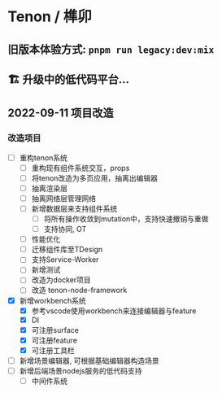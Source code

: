 # Tenon / 榫卯

## 旧版本体验方式: ```pnpm run legacy:dev:mix```

## 🏗️ 升级中的低代码平台...

<!-- ### TODO
- [x] 表单物料 -0
- [x] 展示型组件物料 -0
- [x] 接入方SDK -1
- [x] 真机预览 -1.5
- [ ] 根据基础组件构建复杂组件 -2
- [ ] 页面与布局分离 -3
- [x] For逻辑组件
- [x] If 逻辑组件
- [x] 组件属性绑定解决方案 - tenonPropsBinding及runtimeBinding
- [ ] 弹窗解决方案 -4
- [x] tenon组件状态解决方案 - 物料初始自带状态运行时存储，页面级别状态持久化存储
- [x] tenon组件方法解决方案 - 抽离tenon-event模块，存在于页面级别，可被组件调用 -->


## 2022-09-11 项目改造

### 改造项目

- [ ] 重构tenon系统
  - [ ] 重构现有组件系统交互，props
  - [ ] 将tenon改造为多页应用，抽离出编辑器
  - [ ] 抽离渲染层
  - [ ] 抽离网络层管理网络
  - [ ] 新增数据层来支持组件系统
    - [ ] 将所有操作收敛到mutation中，支持快速撤销与重做
    - [ ] 支持协同, OT
  - [ ] 性能优化
  - [ ] 迁移组件库至TDesign
  - [ ] 支持Service-Worker
  - [ ] 新增测试
  - [ ] 改造为docker项目
  - [ ] 改造 tenon-node-framework
- [x] 新增workbench系统
  - [x] 参考vscode使用workbench来连接编辑器与feature
  - [x] DI
  - [x] 可注册surface
  - [x] 可注册feature
  - [x] 可注册工具栏
- [ ] 新增场景编辑器, 可根据基础编辑器构造场景
- [ ] 新增后端场景nodejs服务的低代码支持
  - [ ] 中间件系统
